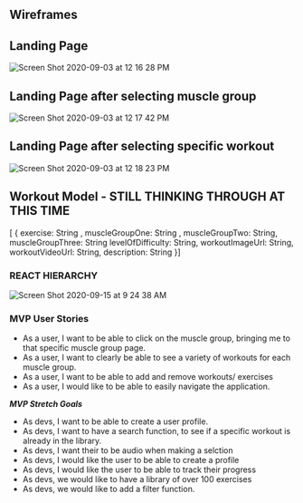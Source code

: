 ## Wireframes

## Landing Page

![Screen Shot 2020-09-03 at 12 16 28 PM](https://user-images.githubusercontent.com/67292452/92140611-56ebb800-eddf-11ea-810c-8cb43f934284.png)

## Landing Page after selecting muscle group

![Screen Shot 2020-09-03 at 12 17 42 PM](https://user-images.githubusercontent.com/67292452/92140737-7f73b200-eddf-11ea-95be-86cdf7f3cf30.png)

## Landing Page after selecting specific workout

![Screen Shot 2020-09-03 at 12 18 23 PM](https://user-images.githubusercontent.com/67292452/92140825-9a462680-eddf-11ea-97d4-407177014da6.png)

## Workout Model - STILL THINKING THROUGH AT THIS TIME

[
{
exercise: String ,
muscleGroupOne: String ,
muscleGroupTwo: String,
muscleGroupThree: String
levelOfDifficulty: String,
workoutImageUrl: String,
workoutVideoUrl: String,
description: String
}]

### REACT HIERARCHY

![Screen Shot 2020-09-15 at 9 24 38 AM](https://media.git.generalassemb.ly/user/28784/files/51726400-f735-11ea-9b21-04bb2de867ac)

### MVP User Stories

- As a user, I want to be able to click on the muscle group, bringing me to that specific muscle group page.
- As a user, I want to clearly be able to see a variety of workouts for each muscle group.
- As a user, I want to be able to add and remove workouts/ exercises
- As a user, I would like to be able to easily navigate the application.

_**MVP Stretch Goals**_

- As devs, I want to be able to create a user profile.
- As devs, I want to have a search function, to see if a specific workout is already in the library.
- As devs, I want their to be audio when making a selction
- As devs, I would like the user to be able to create a profile
- As devs, I would like the user to be able to track their progress
- As devs, we would like to have a library of over 100 exercises
- As devs, we would like to add a filter function.
